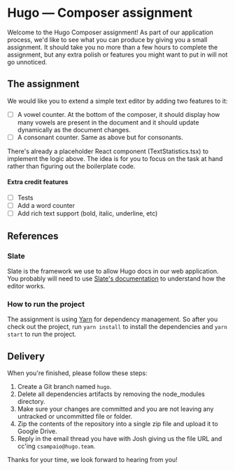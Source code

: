 # Hugo — Composer assignment

Welcome to the Hugo Composer assignment! 
As part of our application process, we'd like to see what you can produce by giving you a small assignment. It should take you no more than a few hours to complete the assignment, but any extra polish or features you might want to put in will not go unnoticed.

## The assignment

We would like you to extend a simple text editor by adding two features to it:

 - [ ] A vowel counter. At the bottom of the composer, it should display how many vowels are present in the document and it should update dynamically as the document changes.
 - [ ] A consonant counter. Same as above but for consonants.

There's already a placeholder React component (TextStatistics.tsx) to implement the logic above. The idea is for you to focus on the task at hand rather than figuring out the boilerplate code.

#### Extra credit features

 - [ ] Tests
 - [ ] Add a word counter
 - [ ] Add rich text support (bold, italic, underline, etc)

## References

### Slate
Slate is the framework we use to allow Hugo docs in our web application. You probably will need to use [Slate's documentation](https://docs.slatejs.org) to understand how the editor works.

### How to run the project
The assignment is using [Yarn](https://yarnpkg.com) for dependency management. So after you check out the project, run `yarn install` to install the dependencies and `yarn start` to run the project.

## Delivery
When you're finished, please follow these steps:
1) Create a Git branch named `hugo`.
2) Delete all dependencies artifacts by removing the node_modules directory.
3) Make sure your changes are committed and you are not leaving any untracked or uncommitted file or folder.
4) Zip the contents of the repository into a single zip file and upload it to Google Drive.
5) Reply in the email thread you have with Josh giving us the file URL and cc'ing `csampaio@hugo.team`.


Thanks for your time, we look forward to hearing from you!
